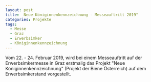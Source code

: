 ```yaml
---
layout: post
title:  Neue Königinnenkennzeichnung - Messeauftritt 2019"
categories: Projekte
tags:
  - Messe
  - Graz
  - Erwerbsimker
  - Königinnenkennzeichnung
---
```


Vom 22. - 24. Februar 2019, wird bei einem Messeauftritt auf der Erwerbsimkermesse in Graz
erstmalig das Projekt "Neue Königinnenkennzeichnung" (Projekt der Biene Österreich) auf dem Erwerbsimkerstand vorgestellt.